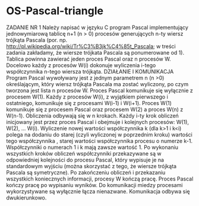OS-Pascal-triangle
==================

ZADANIE NR 1  Należy napisać w języku C program Pascal implementujący jednowymiarową tablicę n+1 (n > 0) procesów generujących n-ty wiersz trójkąta Pascala (por. np. http://pl.wikipedia.org/wiki/Tr%C3%B3jk%C4%85t_Pascala; w treści zadania zakładamy, że wiersze trójkata Pascala są ponumerowane od 1). Tablica powinna zawierać jeden proces Pascal oraz n procesów W. Docelowo każdy z procesów W(i) dokonuje wyliczenia i-tego współczynnika n-tego wiersza trójkąta. DZIAŁANIE I KOMUNIKACJA  Program Pascal wywoływany jest z jednym parametrem n (n >0) określającym, który wiersz trójkąta Pascala ma zostać wyliczony, po czym tworzona jest lista n procesów W.  Proces Pascal komunikuje się wyłącznie z procesem W(1). Każdy z procesów W(i), z wyjątkiem pierwszego i ostatniego, komunikuje się z procesami W(i-1) i W(i+1). Proces W(1) komunikuje się z procesem Pascal oraz procesem W(2) a proces W(n) z W(n-1).  Obliczenia odbywają się w n krokach. Każdy i-ty krok obliczeń inicjowany jest przez proces Pascal i obejmuje i kolejnych procesów: W(1), W(2), ... W(i). Wyliczenie nowej wartości współczynnika k (dla k>1 i k&lt;i) polega na dodaniu do starej (czyli wyliczonej w poprzednim kroku) wartości tego współczynnika , starej wartości współczynnika procesu o numerze k-1. Współczynniki o numerach 1 i k mają zawsze wartość 1.  Po wykonaniu wszystkich kroków obliczeń współczynniki przekazywane są w odpowiedniej kolejności do procesu Pascal, który wypisuje je na standardowym wyjściu (można skorzystać z tego, że wiersze trójkąta Pascala są symetryczne). Po zakończeniu obliczeń i przekazaniu wszystkich koniecznych informacji, procesy W kończą pracę. Proces Pascal kończy pracę po wypisaniu wyników.  Do komunikacji miedzy procesami wykorzystywane są wyłącznie łącza nienazwane. Komunikacja odbywa się dwukierunkowo.
